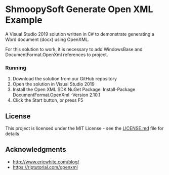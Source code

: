 # ShmoopySoft Generate Open XML Example

A Visual Studio 2019 solution written in C# to demonstrate generating a Word document (docx) using OpenXML.

For this solution to work, it is necessary to add WindowsBase and DocumentFormat.OpenXml references to project.

### Running

1. Download the solution from our GitHub repository
2. Open the solution in Visual Studio 2019
3. Install the Open XML SDK NuGet Package: Install-Package DocumentFormat.OpenXml -Version 2.10.1
4. Click the Start button, or press F5

## License

This project is licensed under the MIT License - see the [LICENSE.md](LICENSE.md) file for details

## Acknowledgments

* http://www.ericwhite.com/blog/
* https://riptutorial.com/openxml
